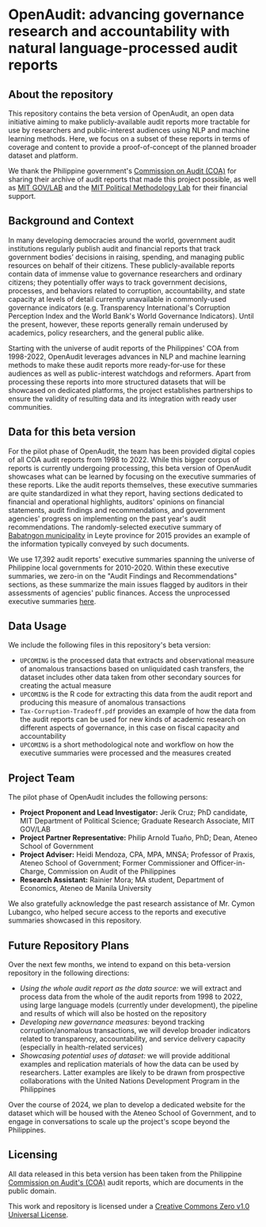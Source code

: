 # OpenAudit: advancing governance research and accountability with natural language-processed audit reports

## About the repository

This repository contains the beta version of OpenAudit, an open data initiative aiming to make publicly-available audit reports more tractable for use by researchers and public-interest audiences using NLP and machine learning methods. Here, we focus on a subset of these reports in terms of coverage and content to provide a proof-of-concept of the planned broader dataset and platform. 

We thank the Philippine government's [Commission on Audit (COA)](https://www.coa.gov.ph/) for sharing their archive of audit reports that made this project possible, as well as [MIT GOV/LAB](https://mitgovlab.org/) and the [MIT Political Methodology Lab](https://pmlab.mit.edu/) for their financial support.

## Background and Context

In many developing democracies around the world, government audit institutions regularly publish audit and financial reports that track government bodies’ decisions in raising, spending, and managing public resources on behalf of their citizens. These publicly-available reports contain data of immense value to governance researchers and ordinary citizens; they potentially offer ways to track government decisions, processes, and behaviors related to corruption, accountability, and state capacity at levels of detail currently unavailable in commonly-used governance indicators (e.g. Transparency International's Corruption Perception Index and the World Bank's World Governance Indicators). Until the present, however, these reports generally remain underused by academics, policy researchers, and the general public alike. 

Starting with the universe of audit reports of the Philippines' COA from 1998-2022, OpenAudit leverages advances in NLP and machine learning methods to make these audit reports more ready-for-use for these audiences as well as public-interest watchdogs and reformers. Apart from processing these reports into more structured datasets that will be showcased on dedicated platforms, the project establishes partnerships to ensure the validity of resulting data and its integration with ready user communities. 

## Data for this beta version

For the pilot phase of OpenAudit, the team has been provided digital copies of all COA audit reports from 1998 to 2022. While this bigger corpus of reports is currently undergoing processing, this beta version of OpenAudit showcases what can be learned by focusing on the executive summaries of these reports. Like the audit reports themselves, these executive summaries are quite standardized in what they report, having sections dedicated to financial and operational highlights, auditors' opinions on financial statements, audit findings and recommendations, and government agencies' progress on implementing on the past year's audit recommendations. The randomly-selected executive summary of [Babatngon municipality](https://www.coa.gov.ph/download/3322/leyte/42439/babatngon-executive-summary-2015.pdf) in Leyte province for 2015 provides an example of the information typically conveyed by such documents. 

We use 17,392 audit reports' executive summaries spanning the universe of Philippine local governments for 2010-2020. Within these executive summaries, we zero-in on the "Audit Findings and Recommendations" sections, as these summarize the main issues flagged by auditors in their assessments of agencies' public finances. Access the unprocessed executive summaries [here](https://drive.google.com/drive/folders/12dtP97ojWtc1wGjusewsmkULpW39gK6d?usp=drive_link).

## Data Usage

We include the following files in this repository's beta version: 

* `UPCOMING` is the processed data that extracts and observational measure of anomalous transactions based on unliquidated cash transfers, the dataset includes other data taken from other secondary sources for creating the actual measure
* `UPCOMING` is the R code for extracting this data from the audit report and producing this measure of anomalous transactions
* `Tax-Corruption-Tradeoff.pdf` provides an example of how the data from the audit reports can be used for new kinds of academic research on different aspects of governance, in this case on fiscal capacity and accountability
* `UPCOMING` is a short methodological note and workflow on how the executive summaries were processed and the measures created

## Project Team

The pilot phase of OpenAudit includes the following persons: 

 * **Project Proponent and Lead Investigator:** Jerik Cruz; PhD candidate, MIT Department of Political Science; Graduate Research Associate, MIT GOV/LAB
 * **Project Partner Representative:** Philip Arnold Tuaño, PhD; Dean, Ateneo School of Government
 * **Project Adviser:** Heidi Mendoza, CPA, MPA, MNSA; Professor of Praxis, Ateneo School of Government; Former Commissioner and Officer-in-Charge, Commission on Audit of the Philippines
 * **Research Assistant:** Rainier Mora; MA student, Department of Economics, Ateneo de Manila University

We also gratefully acknowledge the past research assistance of Mr. Cymon Lubangco, who helped secure access to the reports and executive summaries showcased in this repository.

## Future Repository Plans 

Over the next few months, we intend to expand on this beta-version repository in the following directions: 

* *Using the whole audit report as the data source:* we will extract and process data from the whole of the audit reports from 1998 to 2022, using large language models (currently under development), the pipeline and results of which will also be hosted on the repository
* *Developing new governance measures:* beyond tracking corruption/anomalous transactions, we will develop broader indicators related to transparency, accountability, and service delivery capacity (especially in health-related services)
* *Showcasing potential uses of dataset:* we will provide additional examples and replication materials of how the data can be used by researchers. Latter examples are likely to be drawn from prospective collaborations with the United Nations Development Program in the Philippines

Over the course of 2024, we plan to develop a dedicated website for the dataset which will be housed with the Ateneo School of Government, and to engage in conversations to scale up the project's scope beyond the Philippines. 

## Licensing

All data released in this beta version has been taken from the Philippine [Commission on Audit's (COA)](https://www.coa.gov.ph/) audit reports, which are documents in the public domain. 

This work and repository is licensed under a [Creative Commons Zero v1.0 Universal License](https://github.com/jerikdcruz/OpenAudit/blob/main/LICENSE).

